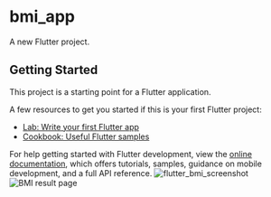 # bmi_app

A new Flutter project.

## Getting Started

This project is a starting point for a Flutter application.

A few resources to get you started if this is your first Flutter project:

- [Lab: Write your first Flutter app](https://docs.flutter.dev/get-started/codelab)
- [Cookbook: Useful Flutter samples](https://docs.flutter.dev/cookbook)

For help getting started with Flutter development, view the
[online documentation](https://docs.flutter.dev/), which offers tutorials,
samples, guidance on mobile development, and a full API reference.
![flutter_bmi_screenshot](https://user-images.githubusercontent.com/66806637/181067845-4bac3337-9ff2-4152-b92e-34309a2ed61b.jpeg)
![BMI result page](https://user-images.githubusercontent.com/66806637/181074160-a0138aab-f095-46fd-bc1e-de952c955230.jpeg)
